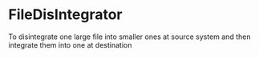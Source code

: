 # FileDisIntegrator
To disintegrate one large file into smaller ones at source system and then integrate them into one at destination
